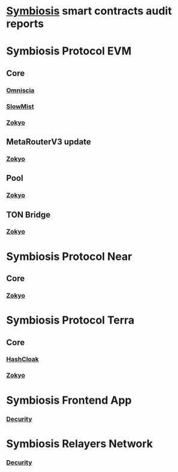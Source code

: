 # [Symbiosis](https://symbiosis.finance/) smart contracts audit reports


# Symbiosis Protocol EVM

## Core

### [Omniscia](./Symbiosis%20Protocol/core/Symbiosis%20Protocol%20Audit%20-%20Omniscia.pdf)
### [SlowMist](./Symbiosis%20Protocol/core/Symbiosis%20Protocol%20Audit%20-%20SlowMist.pdf)
### [Zokyo](./Symbiosis%20Protocol/core/Symbiosis%20Protocol%20Audit%20-%20Zokyo.pdf)

## MetaRouterV3 update

### [Zokyo](./Symbiosis%20Protocol/metarouter-v3/Symbiosis%20Protocol%20MRv3%20Audit%20-%20Zokyo.pdf)

## Pool 

### [Zokyo](./Symbiosis%20Protocol/pool/Symbiosis%20Pool%20Audit%20-%20Zokyo.pdf)

## TON Bridge 

### [Zokyo](./Symbiosis%20Protocol%2Fton-bridge%2FSymbiosis%20TON%20Bridge%20-%20Zokyo.pdf)

# Symbiosis Protocol Near

## Core

### [Zokyo](./Symbiosis%20Protocol%20Near/core/Symbiosis%20Protocol%20Audit%20-%20Zokyo.pdf)

# Symbiosis Protocol Terra

## Core

### [HashCloak](./Symbiosis%20Protocol%20Terra/core/Symbiosis%20Protocol%20Audit%20-%20HashCloak.pdf)
### [Zokyo](./Symbiosis%20Protocol%20Terra/core/Symbiosis%20Protocol%20Audit%20-%20Zokyo.pdf)

# Symbiosis Frontend App

### [Decurity](./Symbiosis%20Frontend%20App/Symbiosis%20Frontend%20App%20-%20Decurity.pdf)

# Symbiosis Relayers Network

### [Decurity](./Symbiosis%20Relayers%20Network/Symbiosis%20Relayers%20Network%20-%20Decurity.pdf)
